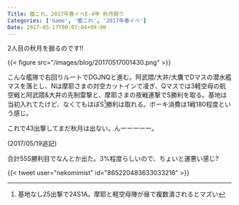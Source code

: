 ```yaml
---
Title: 艦これ。2017年春イベE-4甲 秋月掘り
Categories: ['Game', '艦これ', '2017年春イベ']
Date: 2017-05-17T00:07:04+09:00
---
```


2人目の秋月を掘るのです!!

<!-- more -->

{{< figure src="/images/blog/20170517001430.png" >}}

こんな艦隊で右回りルートでDGJNQと進む。阿武隈/大井/大鷹でDマスの潜水艦マスを落とし、Nは摩耶さまの対空カットインで凌ぎ、Qマスでは3軽空母の航空戦と阿武隈&大井の先制雷撃と、摩耶さまの夜戦連撃でS勝利を取る。基地は当初入れてたけど、なくてもほぼS[^1]勝利は取れる。ボーキ消費は1戦180程度という感じ。

[^1]:基地なし25出撃で24S1A。摩耶と軽空母陣が昼で複数潰されるとマズい

これで43出撃してまだ秋月は出ない。んーーーーー。

(2017/05/19追記)

合計55S勝利目でなんとか出た。3%程度らしいので、ちょいと運悪い感じ?

{{< tweet user="nekomimist" id="865220483633033216" >}}
